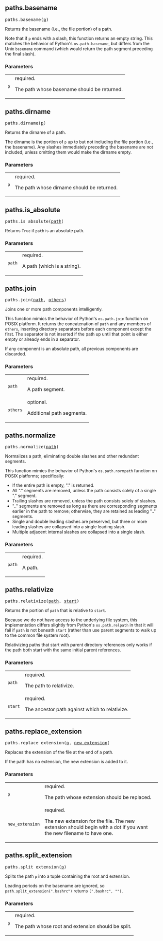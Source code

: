 ## paths.basename

<pre>
paths.basename(<a href="#paths.basename-p">p</a>)
</pre>

Returns the basename (i.e., the file portion) of a path.

Note that if `p` ends with a slash, this function returns an empty string.
This matches the behavior of Python's `os.path.basename`, but differs from
the Unix `basename` command (which would return the path segment preceding
the final slash).


### Parameters

<table class="params-table">
  <colgroup>
    <col class="col-param" />
    <col class="col-description" />
  </colgroup>
  <tbody>
    <tr id="paths.basename-p">
      <td><code>p</code></td>
      <td>
        required.
        <p>
          The path whose basename should be returned.
        </p>
      </td>
    </tr>
  </tbody>
</table>


## paths.dirname

<pre>
paths.dirname(<a href="#paths.dirname-p">p</a>)
</pre>

Returns the dirname of a path.

The dirname is the portion of `p` up to but not including the file portion
(i.e., the basename). Any slashes immediately preceding the basename are not
included, unless omitting them would make the dirname empty.


### Parameters

<table class="params-table">
  <colgroup>
    <col class="col-param" />
    <col class="col-description" />
  </colgroup>
  <tbody>
    <tr id="paths.dirname-p">
      <td><code>p</code></td>
      <td>
        required.
        <p>
          The path whose dirname should be returned.
        </p>
      </td>
    </tr>
  </tbody>
</table>


## paths.is_absolute

<pre>
paths.is_absolute(<a href="#paths.is_absolute-path">path</a>)
</pre>

Returns `True` if `path` is an absolute path.

### Parameters

<table class="params-table">
  <colgroup>
    <col class="col-param" />
    <col class="col-description" />
  </colgroup>
  <tbody>
    <tr id="paths.is_absolute-path">
      <td><code>path</code></td>
      <td>
        required.
        <p>
          A path (which is a string).
        </p>
      </td>
    </tr>
  </tbody>
</table>


## paths.join

<pre>
paths.join(<a href="#paths.join-path">path</a>, <a href="#paths.join-others">others</a>)
</pre>

Joins one or more path components intelligently.

This function mimics the behavior of Python's `os.path.join` function on POSIX
platform. It returns the concatenation of `path` and any members of `others`,
inserting directory separators before each component except the first. The
separator is not inserted if the path up until that point is either empty or
already ends in a separator.

If any component is an absolute path, all previous components are discarded.


### Parameters

<table class="params-table">
  <colgroup>
    <col class="col-param" />
    <col class="col-description" />
  </colgroup>
  <tbody>
    <tr id="paths.join-path">
      <td><code>path</code></td>
      <td>
        required.
        <p>
          A path segment.
        </p>
      </td>
    </tr>
    <tr id="paths.join-others">
      <td><code>others</code></td>
      <td>
        optional.
        <p>
          Additional path segments.
        </p>
      </td>
    </tr>
  </tbody>
</table>


## paths.normalize

<pre>
paths.normalize(<a href="#paths.normalize-path">path</a>)
</pre>

Normalizes a path, eliminating double slashes and other redundant segments.

This function mimics the behavior of Python's `os.path.normpath` function on
POSIX platforms; specifically:

- If the entire path is empty, "." is returned.
- All "." segments are removed, unless the path consists solely of a single
  "." segment.
- Trailing slashes are removed, unless the path consists solely of slashes.
- ".." segments are removed as long as there are corresponding segments
  earlier in the path to remove; otherwise, they are retained as leading ".."
  segments.
- Single and double leading slashes are preserved, but three or more leading
  slashes are collapsed into a single leading slash.
- Multiple adjacent internal slashes are collapsed into a single slash.


### Parameters

<table class="params-table">
  <colgroup>
    <col class="col-param" />
    <col class="col-description" />
  </colgroup>
  <tbody>
    <tr id="paths.normalize-path">
      <td><code>path</code></td>
      <td>
        required.
        <p>
          A path.
        </p>
      </td>
    </tr>
  </tbody>
</table>


## paths.relativize

<pre>
paths.relativize(<a href="#paths.relativize-path">path</a>, <a href="#paths.relativize-start">start</a>)
</pre>

Returns the portion of `path` that is relative to `start`.

Because we do not have access to the underlying file system, this
implementation differs slightly from Python's `os.path.relpath` in that it
will fail if `path` is not beneath `start` (rather than use parent segments to
walk up to the common file system root).

Relativizing paths that start with parent directory references only works if
the path both start with the same initial parent references.


### Parameters

<table class="params-table">
  <colgroup>
    <col class="col-param" />
    <col class="col-description" />
  </colgroup>
  <tbody>
    <tr id="paths.relativize-path">
      <td><code>path</code></td>
      <td>
        required.
        <p>
          The path to relativize.
        </p>
      </td>
    </tr>
    <tr id="paths.relativize-start">
      <td><code>start</code></td>
      <td>
        required.
        <p>
          The ancestor path against which to relativize.
        </p>
      </td>
    </tr>
  </tbody>
</table>


## paths.replace_extension

<pre>
paths.replace_extension(<a href="#paths.replace_extension-p">p</a>, <a href="#paths.replace_extension-new_extension">new_extension</a>)
</pre>

Replaces the extension of the file at the end of a path.

If the path has no extension, the new extension is added to it.


### Parameters

<table class="params-table">
  <colgroup>
    <col class="col-param" />
    <col class="col-description" />
  </colgroup>
  <tbody>
    <tr id="paths.replace_extension-p">
      <td><code>p</code></td>
      <td>
        required.
        <p>
          The path whose extension should be replaced.
        </p>
      </td>
    </tr>
    <tr id="paths.replace_extension-new_extension">
      <td><code>new_extension</code></td>
      <td>
        required.
        <p>
          The new extension for the file. The new extension should
    begin with a dot if you want the new filename to have one.
        </p>
      </td>
    </tr>
  </tbody>
</table>


## paths.split_extension

<pre>
paths.split_extension(<a href="#paths.split_extension-p">p</a>)
</pre>

Splits the path `p` into a tuple containing the root and extension.

Leading periods on the basename are ignored, so
`path.split_extension(".bashrc")` returns `(".bashrc", "")`.


### Parameters

<table class="params-table">
  <colgroup>
    <col class="col-param" />
    <col class="col-description" />
  </colgroup>
  <tbody>
    <tr id="paths.split_extension-p">
      <td><code>p</code></td>
      <td>
        required.
        <p>
          The path whose root and extension should be split.
        </p>
      </td>
    </tr>
  </tbody>
</table>


